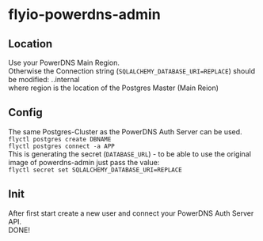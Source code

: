 # flyio-powerdns-admin

## Location
Use your PowerDNS Main Region.  
Otherwise the Connection string (`SQLALCHEMY_DATABASE_URI=REPLACE`) should be modified: <region>.<appname>.internal  
where region is the location of the Postgres Master (Main Reion)  

## Config
The same Postgres-Cluster as the PowerDNS Auth Server can be used.  
`flyctl postgres create DBNAME`  
`flyctl postgres connect -a APP`  
This is generating the secret (`DATABASE_URL`) - to be able to use the original image of powerdns-admin just pass the value:  
`flyctl secret set SQLALCHEMY_DATABASE_URI=REPLACE`  

## Init
After first start create a new user and connect your PowerDNS Auth Server API.  
DONE!